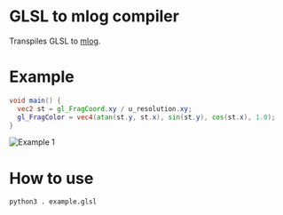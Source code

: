 # GLSL to mlog compiler
Transpiles GLSL to [mlog](https://mindustrygame.github.io/wiki/logic/0-introduction/).

# Example
```glsl
void main() {
  vec2 st = gl_FragCoord.xy / u_resolution.xy;
  gl_FragColor = vec4(atan(st.y, st.x), sin(st.y), cos(st.x), 1.0);
}
```
![Example 1](https://i.imgur.com/biLiCM7.png)

# How to use
```shell
python3 . example.glsl
```
